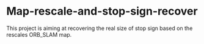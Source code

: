 # Map-rescale-and-stop-sign-recover
This project is aiming at recovering the real size of stop sign based on the rescales ORB_SLAM map.
